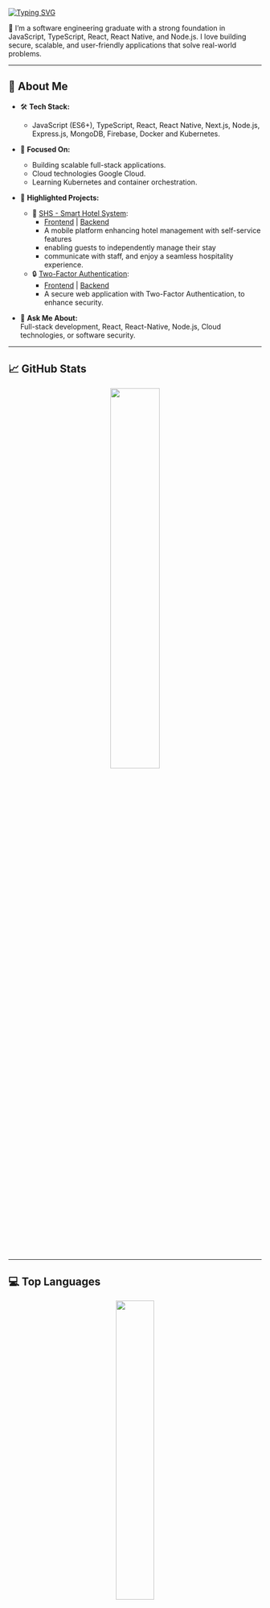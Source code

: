
[![Typing SVG](https://readme-typing-svg.demolab.com?font=Fira+Code&weight=100&size=26&duration=3000&pause=1000&color=4AE473&center=true&multiline=true&width=800&height=150&lines=%F0%9F%91%8B+Hi%2C+I'm+Raphael+Benoliel!;A+Software+Engineer;Passionate+Full-Stack+Developer;React%2FReact+Native+%26+Node.js+Expert)](https://github.com/RaphaelBenoliel)

🚀 I’m a software engineering graduate with a strong foundation in JavaScript, TypeScript, React, React Native, and Node.js. I love building secure, scalable, and user-friendly applications that solve real-world problems.

---

## 🌟 About Me

- 🛠️ **Tech Stack:**
  - JavaScript (ES6+), TypeScript, React, React Native, Next.js, Node.js, Express.js, MongoDB, Firebase, Docker and Kubernetes.

- 🎯 **Focused On:**  
  - Building scalable full-stack applications.  
  - Cloud technologies Google Cloud.  
  - Learning Kubernetes and container orchestration.

- 📂 **Highlighted Projects:**
  - 🏨 [SHS - Smart Hotel System](https://github.com/MaorHadadLD/SHS-SmartHotel):
    - [Frontend](https://github.com/MaorHadadLD/SHS-SmartHotel/tree/main/Client) | [Backend](https://github.com/MaorHadadLD/SHS-SmartHotel/tree/main/Server)
    - A mobile platform enhancing hotel management with self-service features
    - enabling guests to independently manage their stay
    - communicate with staff, and enjoy a seamless hospitality experience.       
  - 🔒 [Two-Factor Authentication](https://github.com/RaphaelBenoliel/2FASystem):
    - [Frontend](https://github.com/RaphaelBenoliel/2FASystem/tree/main/client) | [Backend](https://github.com/RaphaelBenoliel/2FASystem/tree/main/server)
    - A secure web application with Two-Factor Authentication, to enhance security.
  
- 💬 **Ask Me About:**  
  Full-stack development, React, React-Native, Node.js, Cloud technologies, or software security.

---

## 📈 GitHub Stats
<p align="center" width="100%">
    <img width="44%" src="https://github-readme-stats.vercel.app/api?username=RaphaelBenoliel&theme=chartreuse-dark&show_icons=true&hide_border=true&count_private=true">
</p>

---

## 💻 Top Languages
<p align="center" width="100%">
    <img width="39%" src="https://github-readme-stats.vercel.app/api/top-langs/?username=RaphaelBenoliel&theme=chartreuse-dark&show_icons=true&hide_border=true&layout=compact">
</p>

---

## 📫 Connect With Me!

<a href="mailto:raphael2gb@gmail.com"><img src="https://img.shields.io/badge/gmail-%23DD0031.svg?&style=for-the-badge&logo=gmail&logoColor=white"/></a>
<a href="https://www.linkedin.com/in/raphael-benoliel-a56812224"><img src="https://img.shields.io/badge/linkedin-%230077B5.svg?style=for-the-badge&logo=linkedin&logoColor=white"/></a>

---
[![](https://visitcount.itsvg.in/api?id=RaphaelBenoliel&label=Viewers&color=8&icon=3&pretty=true&center=true)](https://github.com/RaphaelBenoliel)
